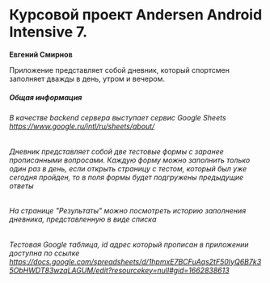 # Курсовой проект Andersen Android Intensive 7.

**Евгений Смирнов**

Приложение представляет собой дневник, который спортсмен заполняет дважды в день, утром и вечером.

##### Общая информация

###### В качестве backend сервера выступает сервис Google Sheets https://www.google.ru/intl/ru/sheets/about/
###### Дневник представляет собой две тестовые формы с заранее прописанными вопросами. Каждую форму можно заполнить только один раз в день, если открыть страницу с тестом, который был уже сегодня пройден, то в поля формы будет подгружены предыдущие ответы
###### На странице "Результаты" можно посмотреть историю заполнения дневника, представленную в виде списка
###### Тестовая Google таблица, id адрес который прописан в приложении доступна по ссылке https://docs.google.com/spreadsheets/d/1hpmxE7BCFuAqs2tF50IyQ6B7k35ObHWDT83wzqLAGUM/edit?resourcekey=null#gid=1662838613
